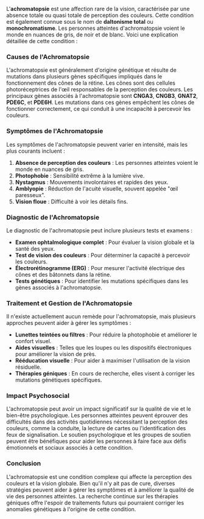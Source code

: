 L'**achromatopsie** est une affection rare de la vision, caractérisée par une absence totale ou quasi totale de perception des couleurs. Cette condition est également connue sous le nom de **daltonisme total** ou **monochromatisme**. Les personnes atteintes d'achromatopsie voient le monde en nuances de gris, de noir et de blanc. Voici une explication détaillée de cette condition :

### Causes de l'Achromatopsie

L'achromatopsie est généralement d'origine génétique et résulte de mutations dans plusieurs gènes spécifiques impliqués dans le fonctionnement des cônes de la rétine. Les cônes sont des cellules photoréceptrices de l'œil responsables de la perception des couleurs. Les principaux gènes associés à l'achromatopsie sont **CNGA3**, **CNGB3**, **GNAT2**, **PDE6C**, et **PDE6H**. Les mutations dans ces gènes empêchent les cônes de fonctionner correctement, ce qui conduit à une incapacité à percevoir les couleurs.

### Symptômes de l'Achromatopsie

Les symptômes de l'achromatopsie peuvent varier en intensité, mais les plus courants incluent :

1. **Absence de perception des couleurs** : Les personnes atteintes voient le monde en nuances de gris.
2. **Photophobie** : Sensibilité extrême à la lumière vive.
3. **Nystagmus** : Mouvements involontaires et rapides des yeux.
4. **Amblyopie** : Réduction de l'acuité visuelle, souvent appelée "œil paresseux".
5. **Vision floue** : Difficulté à voir les détails fins.

### Diagnostic de l'Achromatopsie

Le diagnostic de l'achromatopsie peut inclure plusieurs tests et examens :

- **Examen ophtalmologique complet** : Pour évaluer la vision globale et la santé des yeux.
- **Test de vision des couleurs** : Pour déterminer la capacité à percevoir les couleurs.
- **Électrorétinogramme (ERG)** : Pour mesurer l'activité électrique des cônes et des bâtonnets dans la rétine.
- **Tests génétiques** : Pour identifier les mutations spécifiques dans les gènes associés à l'achromatopsie.

### Traitement et Gestion de l'Achromatopsie

Il n'existe actuellement aucun remède pour l'achromatopsie, mais plusieurs approches peuvent aider à gérer les symptômes :

- **Lunettes teintées ou filtres** : Pour réduire la photophobie et améliorer le confort visuel.
- **Aides visuelles** : Telles que les loupes ou les dispositifs électroniques pour améliorer la vision de près.
- **Rééducation visuelle** : Pour aider à maximiser l'utilisation de la vision résiduelle.
- **Thérapies géniques** : En cours de recherche, elles visent à corriger les mutations génétiques spécifiques.

### Impact Psychosocial

L'achromatopsie peut avoir un impact significatif sur la qualité de vie et le bien-être psychologique. Les personnes atteintes peuvent éprouver des difficultés dans des activités quotidiennes nécessitant la perception des couleurs, comme la conduite, la lecture de cartes ou l'identification des feux de signalisation. Le soutien psychologique et les groupes de soutien peuvent être bénéfiques pour aider les personnes à faire face aux défis émotionnels et sociaux associés à cette condition.

### Conclusion

L'achromatopsie est une condition complexe qui affecte la perception des couleurs et la vision globale. Bien qu'il n'y ait pas de cure, diverses stratégies peuvent aider à gérer les symptômes et à améliorer la qualité de vie des personnes atteintes. La recherche continue sur les thérapies géniques offre l'espoir de traitements futurs qui pourraient corriger les anomalies génétiques à l'origine de cette condition.